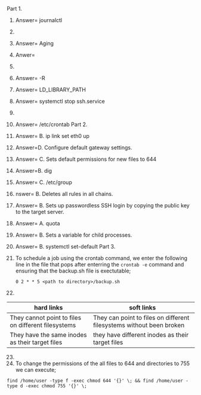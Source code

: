 Part 1.
1. Answer= journalctl
2.
3. Answer= Aging
4. Anwer=
5.
6. Answer= -R
7. Answer= LD_LIBRARY_PATH
8. Answer= systemctl stop ssh.service
9.
10. Answer= /etc/crontab
Part 2.
11. Answer= B. ip link set eth0 up
12. Answer=D. Configure default gateway settings.
13.  Answer= C. Sets default permissions for new files to 644
14.  Answer=B. dig
15.  Answer= C. /etc/group
16.  nswer= B. Deletes all rules in all chains.
17.  Answer= B. Sets up passwordless SSH login by copying the public key to the target server.
18. Answer= A. quota
19. Answer= B. Sets a variable for child processes.
20. Answer= B. systemctl set-default
Part 3.

21. To schedule a job using the crontab command, we enter the following line in the file that pops after enterring the `crontab -e` command and ensuring that the backup.sh file is exectutable;
     ```
     0 2 * * 5 <path to directory>/backup.sh
    ```
22.
| hard links | soft links |
| -- | -- |
| They cannot point to files on different filesystems |  They can point to files on different filesystems without been broken |
| They have the same inodes as their target files | they have different inodes as their target files  |

23.
24. To change the permissions of the all files to 644 and directories to  755 we can execute;
```
find /home/user -type f -exec chmod 644 '{}' \; && find /home/user -type d -exec chmod 755 '{}' \;
```

